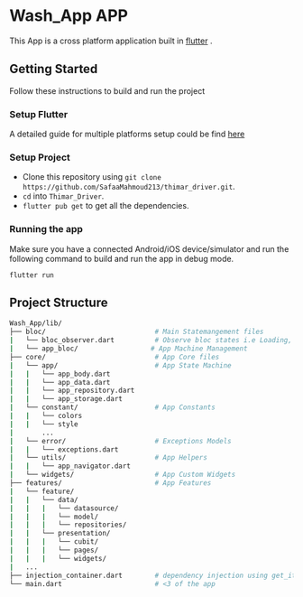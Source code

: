 # Wash_App APP

This App is a cross platform application built in [flutter](https://flutter.dev/) .

## Getting Started

Follow these instructions to build and run the project

### Setup Flutter


A detailed guide for multiple platforms setup could be find [here](https://flutter.dev/docs/get-started/install/)

### Setup Project

- Clone this repository using `git clone https://github.com/SafaaMahmoud213/thimar_driver.git`.
- `cd` into `Thimar_Driver`.
- `flutter pub get` to get all the dependencies.

### Running the app

Make sure you have a connected Android/iOS device/simulator and run the following command to build and run the app in debug mode.

`flutter run`

## Project Structure

```bash
Wash_App/lib/
├── bloc/                           # Main Statemangement files                          
|   └── bloc_observer.dart          # Observe bloc states i.e Loading, Success, Error
|   └── app_bloc/                  # App Machine Management
├── core/                           # App Core files
|   └── app/                        # App State Machine
|   |   └── app_body.dart 
|   |   └── app_data.dart
|   |   └── app_repository.dart 
|   |   └── app_storage.dart 
|   └── constant/                   # App Constants
|   |   └── colors
|   |   └── style
|       ...
|   └── error/                      # Exceptions Models
|   |   └── exceptions.dart
|   └── utils/                      # App Helpers
|   |   └── app_navigator.dart
|   └── widgets/                    # App Custom Widgets
├── features/                       # App Features
|   └── feature/
|   |   └── data/
|   |   |   └── datasource/
|   |   |   └── model/
|   |   |   └── repositories/              
|   |   └── presentation/
|   |   |   └── cubit/
|   |   |   └── pages/
|   |   |   └── widgets/                               
|   ...
├── injection_container.dart        # dependency injection using get_it
└── main.dart                       # <3 of the app
```
